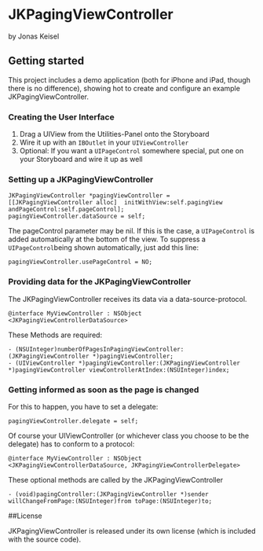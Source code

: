 # JKPagingViewController
by Jonas Keisel

## Getting started

This project includes a demo application (both for iPhone and iPad, though there is no difference), showing hot to create and configure an example JKPagingViewController.

### Creating the User Interface

1. Drag a UIView from the Utilities-Panel onto the Storyboard
2. Wire it up with an `IBOutlet` in your `UIViewController`
3. Optional: If you want a `UIPageControl` somewhere special, put one on your Storyboard and wire it up as well

### Setting up a JKPagingViewController

	JKPagingViewController *pagingViewController = [[JKPagingViewController alloc]  initWithView:self.pagingView andPageControl:self.pageControl];
	pagingViewController.dataSource = self;

The pageControl parameter may be nil. If this is the case, a `UIPageControl` is added automatically at the bottom of the view. To suppress a `UIPageControl`being shown automatically, just add this line:

	pagingViewController.usePageControl = NO;

### Providing data for the JKPagingViewController

The JKPagingViewController receives its data via a data-source-protocol.

	@interface MyViewController : NSObject <JKPagingViewControllerDataSource>

These Methods are required:

	- (NSUInteger)numberOfPagesInPagingViewController:(JKPagingViewController *)pagingViewController;
	- (UIViewController *)pagingViewController:(JKPagingViewController *)pagingViewController viewControllerAtIndex:(NSUInteger)index;

### Getting informed as soon as the page is changed

For this to happen, you have to set a delegate:

	pagingViewController.delegate = self;

Of course your UIViewController (or whichever class you choose to be the delegate) has to conform to a protocol:

	@interface MyViewController : NSObject <JKPagingViewControllerDataSource, JKPagingViewControllerDelegate>

These optional methods are called by the JKPagingViewController

	- (void)pagingController:(JKPagingViewController *)sender willChangeFromPage:(NSUInteger)from toPage:(NSUInteger)to;

##License

JKPagingViewController is released under its own license (which is included with the source code).